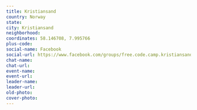 ```yaml
---
title: Kristiansand
country: Norway
state: 
city: Kristiansand
neighborhood: 
coordinates: 58.146708, 7.995766
plus-code:
social-name: Facebook
social-url: https://www.facebook.com/groups/free.code.camp.kristiansand
chat-name:
chat-url:
event-name:
event-url:
leader-name:
leader-url:
old-photo: 
cover-photo:
---
```

